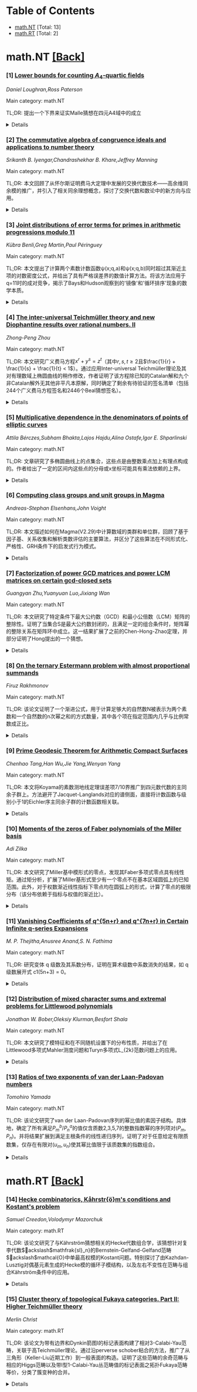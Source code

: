 <div id=toc></div>

# Table of Contents

- [math.NT](#math.NT) [Total: 13]
- [math.RT](#math.RT) [Total: 2]


<div id='math.NT'></div>

# math.NT [[Back]](#toc)

### [1] [Lower bounds for counting $A_4$-quartic fields](https://arxiv.org/abs/2510.05248)
*Daniel Loughran,Ross Paterson*

Main category: math.NT

TL;DR: 提出一个下界来证实Malle猜想在四元A4域中的成立


<details>
  <summary>Details</summary>
Motivation: Malle猜想预测了具有有界判别式的给定伽罗瓦群的数域的数量。本研究旨在验证该猜想在四元A4伽罗瓦群情况下的正确性，通过提供一个匹配的下界。

Method: 通过对具有伽罗瓦群A_4的四元数场进行分析，构建满足Malle猜想下界的数域集合。具体方法可能涉及代数数论中的分圆域构造、类域理论或解析方法（如密度估计）。

Result: 成功证明：对于伽罗瓦群为A_4的四元数场，存在一个与Malle预测数量匹配的下界，即当判别式趋向无穷时，该数域数量的增长至少达到预测量级。

Conclusion: 结果为Malle猜想在A4群情况提供了一个关键证据，支持其在四元数场中的有效性，推进了代数数论中分歧理论的研究。

Abstract: A conjecture of Malle predicts the quantity of number fields with bounded
discriminant of given Galois group. We present a lower bound matching this in
the case of quartic fields with Galois group $A_4$.

</details>


### [2] [The commutative algebra of congruence ideals and applications to number theory](https://arxiv.org/abs/2510.05418)
*Srikanth B. Iyengar,Chandrashekhar B. Khare,Jeffrey Manning*

Main category: math.NT

TL;DR: 本文回顾了从怀尔斯证明费马大定理中发展的交换代数技术——高余维同余模的推广，并引入了相关同余理想概念，探讨了交换代数和数论中的新方向与应用。


<details>
  <summary>Details</summary>
Motivation: 怀尔斯在证明费马大定理时采用了环同构的数判别法。本研究旨在将该判别法推广至高余维情形，揭示同余模的新定义具有超越原始用途的价值，并探索其在交换代数和数论中的新应用。

Method: 1. 追溯怀尔斯工作中交换代数思想的起源 2. 提出高余维同余模与同余理想的新定义 3. 发展适用于高余维情形的交换代数理论框架 4. 建立同余理想的相关交换代数理论

Result: 成功构建了高余维同余模的完整理论体系，提出同余理想的新概念，并证明了其在交换代数中的基础性质，为数论应用奠定了理论基础。

Conclusion: 高余维同余模的推广为交换代数开辟了新的研究方向，同余理想概念的引入不仅完善了理论框架，还为数论问题提供了潜在的新工具。

Abstract: In his proof of Fermat's Last Theorem, Wiles deployed a commutative algebra
technique, namely a numerical criterion for detecting isomorphisms of rings. In
our recent work we pick up on Wiles' work and generalize the numerical
criterion to ``higher codimension''. A critical ingredient is a notion of
congruence module in higher codimension: this has turned out to be a key
definition whose utility extends beyond the role it plays in the numerical
criterion. In this paper we trace the origin of some of the ideas that led to
our work, both in number theory and commutative algebra, and new directions
that emerge from it. We introduce a related notion of a congruence ideal,
develop some commutative algebra needed to work with it, and hint at
applications to number theory.

</details>


### [3] [Joint distributions of error terms for primes in arithmetic progressions modulo 11](https://arxiv.org/abs/2510.05427)
*Kübra Benli,Greg Martin,Paul Péringuey*

Main category: math.NT

TL;DR: 本文提出了计算两个素数计数函数ψ(x;q,a)和ψ(x;q,b)同时超过其渐近主项的对数密度公式，并给出了具有严格误差界的数值计算方法。将该方法应用于q=11时的成对竞争，揭示了Bays和Hudson观察到的'镜像'和'循环排序'现象的数学本质。


<details>
  <summary>Details</summary>
Motivation: 探究当两个素数计数函数ψ(x;q,a)和ψ(x;q,b)同时大于其渐近主项时的对数密度，以深化对素数分布中竞争现象的理解，特别是揭示q=11时不同余数对之间的相关性强弱关系。

Method: 首先推导出两个素数计数函数联合超越渐近主项的对数密度精确公式；随后提出具有严格误差界的数值计算方法；最后将该方法具体应用于模数q=11的余数对组合计算。

Result: 成功计算出q=11时所有余数对(a,b)的联合对数密度数值，识别出不同余数对在超越行为上的强/弱相关性，验证了Bays和Hudson发现的'镜像'（mirror image）和'循环排序'（cyclic ordering）模式的数学基础。

Conclusion: ①该公式与方法为素数分布中的竞争现象提供了量化工具；②q=11的计算结果表明余数对的相关性强弱具有内在数学规律；③'镜像'和'循环排序'现象本质源于等差素数链的分布特性。

Abstract: We provide a formula for the logarithmic density of the set of positive real
numbers on which two prime counting functions $\psi(x;q,a)$ and $\psi(x;q,b)$
are simultaneously larger than their asymptotic main terms, as well as a method
for calculating the numerical values of such densities with rigorously bounded
errors. We apply these formulas to the pairwise races in the case $q=11$,
determining which pairs of residues $a$ and $b$ are more or less correlated in
this way. The outcomes when $q=11$ provide a deeper mathematical illumination
of the "mirror image" and "cyclic ordering" phenomena observed by Bays and
Hudson.

</details>


### [4] [The inter-universal Teichmüller theory and new Diophantine results over rational numbers. II](https://arxiv.org/abs/2510.05448)
*Zhong-Peng Zhou*

Main category: math.NT

TL;DR: 本文研究广义费马方程$x^r + y^s = z^t$（其中$r,s,t \geq 2$且$\frac{1}{r} + \frac{1}{s} + \frac{1}{t} < 1$）。通过应用Inter-universal Teichmüller理论及其对有理数域上椭圆曲线的稍作修改，作者证明了该方程除已知的Catalan解和九个非Catalan解外无其他非平凡本原解，同时确定了剩余有待验证的签名清单（包括244个广义费马方程签名和2446个Beal猜想签名）。


<details>
  <summary>Details</summary>
Motivation: 研究广义费马方程的非平凡解分类问题。针对已知的Catalan解及九个非Catalan解之外的解是否存在，作者旨在证明除特定签名组合外的无解性，并缩小未来需验证签名的范围。

Method: 应用及修改Inter-universal Teichmüller理论工具，结合其在有理数域上椭圆曲线的理论拓展，推导广义费马方程解的分类情况。

Result: 1. 证明除Catalan解和九个非Catalan解外，当$(r,s,t)$不属于论文所列特定签名范围时无其他非平凡本原解。2. 明确需进一步验证的签名数量：广义费马方程剩余244种签名组合，Beal猜想剩余2446种签名组合。

Conclusion: 该研究大幅缩减了广义费马方程和Beal猜想需验证的签名范围，为后续证明提供清晰路径；同时证明Inter-universal Teichmüller理论的强大应用能力。

Abstract: [This is an older version of the paper, which will be updated soon.]
  In the present paper, we continue our research on the generalized Fermat
equation $x^r + y^s = z^t$ with signature $(r, s, t)$, where $r, s, t \ge 2$
are positive integers such that $\frac{1}{r} + \frac{1}{s} + \frac{1}{t} < 1$.
All known positive primitive solutions for the generalized Fermat equation when
$\frac{1}{r} + \frac{1}{s} + \frac{1}{t} < 1$ are related to the Catalan
solutions $1^n + 2^3 = 3^2$ and nine non-Catalan solutions.
  By applying inter-universal Teichm\"uller theory and its slight modification
in the case of elliptic curves over rational numbers, we deduce that the
generalized Fermat equation $x^r + y^s = z^t$ has no non-trivial primitive
solution except for those related to the Catalan solutions and nine non-Catalan
solutions mentioned above, when $(r, s, t)$ is not a permutation of the
following signatures:
  $\bullet$ $(4,5,n)$, $(4,7,n)$, $(5,6,n)$, with $7 \le n \le 303$.
  $\bullet$ $(2,3,n)$, $(3,4,n)$, $(3,8,n)$, $(3,10,n)$, with $11\le n \le 109$
or $n\in \{113, 121\}$.
  $\bullet$ $(3,5,n)$, with $7\le n \le 3677$; $(3,7,n)$, $(3,11,n)$, with $11
\le n \le 667$.
  $\bullet$ $(3,m,n)$, with $13 \le m \le 17$, $m < n \le 29$; $(2,m,n)$, with
$m \ge 5$, $n\ge 7$.
  As a corollary, to solve the generalized Fermat equation $x^r + y^s = z^t$
with exponents $r,s,t \ge 4$, we are left with $244$ signatures $(r,s,t)$ up to
permutation; to solve the Beal conjecture, we are left with $2446$ signatures
$(r,s,t)$ up to permutatio

</details>


### [5] [Multiplicative dependence in the denominators of points of elliptic curves](https://arxiv.org/abs/2510.05462)
*Attila Bérczes,Subham Bhakta,Lajos Hajdu,Alina Ostafe,Igor E. Shparlinski*

Main category: math.NT

TL;DR: 文章研究了多椭圆曲线上的点集合，这些点是由整数乘点加上有理点构成的。作者给出了一定的区间内这些点的分母或x坐标可能具有乘法依赖的上界。


<details>
  <summary>Details</summary>
Motivation: 动机是理解椭圆曲线上的整向量在乘法群作用下的分布情况，这与结构性猜想的变体有关，如Pillai猜想或Mordell–Lang猜想。研究的核心是整数线性组合在坐标或分母部分存在的乘法关系。

Method: 使用算术几何中的工具，包括高度函数、乘法独立点的分布理论、以及线性形式和Baker理论的估计技术。作者还利用了关于线性形式和微分形式的估计方法来处理点的规模和约束关系。

Result: 作者证明了主要结果，即在长度为N的区间上，满足乘法依赖的s元组频次满足上界，形如O(N^{s−c})，其中常数c随s的增长而趋向于0.5。

Conclusion: 该研究给出了椭圆曲线有理点空间中乘和相关现象的频率上界，这扩展了现有结果，但作者指出精确的常数c值尚待进一步优化。整体工作与数论和数学几何中的结构性猜想密切相关。

Abstract: Let $E_1, \ldots, E_s $ be $s$, not necessary distinct, elliptic curves over
$\mathbb Q$. Given $s$ non-torsion $\mathbb Q$-rational points $P_i \in
E_i(\mathbb Q)$ and arbitrary $\mathbb Q$-rational points $Q_i \in E_i(\mathbb
Q)$, $i =1, \ldots, s$, we give an upper bound on the frequency of $s$-tuples
\[ (n_1P_1+Q_1,\ldots, n_sP_s+Q_s) \in E_1(\mathbb Q) \times \ldots \times
E_s(\mathbb Q) \] with $n_1, \ldots, n_s$ in an arbitrary interval of length
$N$, whose denominators or $x$-coordinates are multiplicatively dependent.

</details>


### [6] [Computing class groups and unit groups in Magma](https://arxiv.org/abs/2510.05501)
*Andreas-Stephan Elsenhans,John Voight*

Main category: math.NT

TL;DR: 本文描述如何在Magma(V2.29)中计算数域的类群和单位群，回顾了基于因子基、关系收集和解析类数评估的主要算法，并区分了这些算法在不同形式化、严格性、GRH条件下的启发式行为模式。


<details>
  <summary>Details</summary>
Motivation: 探讨数域计算过程中类群与单位群算法在不同精确度要求下的行为差异，以提升计算工具（如Magma软件）的可靠性和适用范围。

Method: 回顾并区分基于因子基（factor bases）、关系收集（relation collection）及解析类数评估（analytic class number evaluation）等核心算法在不同数学保证水平下的数学机制。

Result: 分类识别出四类行为模式：形式化（未指定严格算法边界）、严格（具有数学证明）、GRH条件依赖（广义黎曼猜想下成立）、启发式（基于经验模型无理论保证）。

Conclusion: 为计算代数系统Magma的类群和单位群功能提供理论依据与实现基础，并明确界定算法可靠性边界以方便用户按需选择计算模式。

Abstract: We describe the computation of class groups and unit groups of number fields
as implemented in Magma (V2.29). After quickly reviewing the main algorithms
based on factor bases, relation collection, and analytic class number
evaluation, we distinguish their behavior across formalizable, rigorous,
GRH-conditional, and heuristic regimes.

</details>


### [7] [Factorization of power GCD matrices and power LCM matrices on certain gcd-closed sets](https://arxiv.org/abs/2510.05595)
*Guangyan Zhu,Yuanyuan Luo,Jixiang Wan*

Main category: math.NT

TL;DR: 本文研究了特定条件下最大公约数（GCD）和最小公倍数（LCM）矩阵的整除性。证明了当集合S是最大公约数封闭的，且满足一定的组合条件时，矩阵幂的整除关系在矩阵环中成立。这一结果扩展了之前的Chen-Hong-Zhao定理，并部分证明了Hong提出的一个猜想。


<details>
  <summary>Details</summary>
Motivation: 数学中关于GCD矩阵和LCM矩阵的研究已有不少结果。Hong曾提出GCD矩阵的行列式整除LCM矩阵的行列式的猜想，该猜想已在某些条件下被证明。本文旨在探索更一般的集合条件下，关于矩阵幂本身的整除关系（不仅仅是行列式），这比之前的研究更进一步。

Method: 1. 定义集合S为包含n个不同正整数且gcd封闭的集合（即任意两元素的最大公因数仍在S中）。2. 提出集合G_S(x)用于描述S中整除x的元素，并规定其最大大小为3且元素满足特定最小公倍数条件。3. 在条件a整除b的前提下，利用引入的组合定义和数学归纳法证明三个矩阵整除关系：(S^a)整除(S^b)、(S^a)整除[S^b]及[S^a]整除[S^b]，其中(S^a)和[S^a]分别表示矩阵由元素的最大公因数的a次幂和最小公倍数的a次幂构成。

Result: 论文的核心结果是：给定特定条件（S是gcd封闭的、满足max|G_S(x)|=3且元素性质），当a整除b时，三个矩阵整除关系在整数矩阵环中成立。这一结果不但推广了2022年获得的Chen-Hong-Zhao定理，还部分证明了Hong在关于幂GCD和幂LCM矩阵可除性论文中的一个猜想。

Conclusion: 本文在较弱的组合结构约束下（仅要求G_S(x)最大基数为3和特定元素关系），推进了关于gcd闭集上矩阵幂整除性的理论研究。未来工作可探索更多样的组合结构或非gcd封闭集合的情况以进一步验证或扩展Hong猜想。

Abstract: For integers $x$ and $y$, $(x, y)$ and $[x, y]$ stand for the greatest common
divisor and the least common multiple of $x$ and $y$ respectively. Denote by
$|T|$ the number of elements of a finite set $T$. Let $a,b$ and $n$ be positive
integers and let $S=\{x_1, \cdots, x_n\}$ be a set of $n$ distinct positive
integers. We denote by $(S^a)$ (resp. $[S^a]$) the $n\times n$ matrix having
the $a$th power of $(x_i,x_j)$ (resp. $[x_i,x_j]$) as its $(i,j)$-entry. For
any $x\in S$, define $G_{S}(x):=\{d\in S: d<x, d|x \ {\rm and} \ (d|y|x, y\in
S) \Rightarrow y\in \{d,x\}\}$. In this paper, we show that if $a|b$ and $S$ is
gcd closed (namely, $(x_i, x_j)\in S$ for all integers $i$ and $j$ with $1\le
i, j\le n$) and $\max_{x\in S}\{|G_S (x)|\}=3$ such that any elements
$y_1,y_2\in G_S(x)$ satisfy that $[y_1,y_2]=x$ and $(y_1,y_2)\in G_S(y_1)\cap
G_S(y_2)$), then $(S^a)|(S^b)$, $(S^a)|[S^b]$ and $[S^a]|[S^b]$ hold in the
ring $M_{n}({\mathbb Z})$. This extends the Chen-Hong-Zhao theorem gotten in
2022. This also partially confirms a conjecture of Hong raised in [S.F. Hong,
Divisibility among power GCD matrices and power LCM matrices, {\it Bull. Aust.
Math. Soc.}, doi:10.1017/S0004972725100361].

</details>


### [8] [On the ternary Estermann problem with almost proportional summands](https://arxiv.org/abs/2510.05602)
*Firuz Rakhmonov*

Main category: math.NT

TL;DR: 该论文证明了一个渐进公式，用于计算足够大的自然数N被表示为两个素数和一个自然数的n次幂之和的方式数量，其中各个项在指定范围内几乎与比例常数成正比。


<details>
  <summary>Details</summary>
Motivation: 旨在扩展并解决表示问题的新变体，尤其关注当两个素数与一个n次幂之和对应于特定区间参数时，该问题被称为Estermann问题的一个实例。

Method: 利用了Weyl的短指数和估计以及大圆弧中心小邻域的算术方法，这些技术专门处理包含素数的加性问题。

Result: 推导了当n ≥ 3且N充分大的情况下，表达式p₁ + p₂ + mⁿ = N在指定窗口限制内成立的数量估计的渐进公式。

Conclusion: 结果确立了一个渐近表达式，条件是各分量位于以比例常数定义的特定区间内，且该区间比问题中的阶数要求更宽泛。

Abstract: For $n \geq 3$, an asymptotic formula is derived for the number of
representations of a sufficiently large natural number $N$ in the form
$p_1+p_2+m^n=N$, where $p_1$, $p_2$ $-$ prime numbers, $m$ $-$ natural number
satisfying the conditions $$ \left|p_k-\mu_kN\right|\le H, \quad k=1,2,\qquad
\left|m^n-\mu_3N\right|\le H,\qquad H \ge N^{1-\frac1{n(n-1)}}
{\mathscr{L}}^{\frac{2^{n+1}}{n-1}+n-1},$$ for $\mu_1+\mu_2+\mu_3=1, \ \ \mu_i
>0, \mathscr{L} = \ln{N}. $
  Keywords: Estermann problem, almost proportional summands, short exponential
sum of G. Weyl, small neighborhood of centers of major arcs.
  Bibliography: 20 titles.

</details>


### [9] [Prime Geodesic Theorem for Arithmetic Compact Surfaces](https://arxiv.org/abs/2510.05659)
*Chenhao Tang,Han Wu,Jie Yang,Wenyan Yang*

Main category: math.NT

TL;DR: 本文将Koyama的素数测地线定理误差项$7/10$界推广到四元数代数的主同余子群上。方法避开了Jacquet-Langlands对应的谱侧面，直接将计数函数与级别小于1的Eichler序主同余子群的计数函数相关联。


<details>
  <summary>Details</summary>
Motivation: 推广Koyama的素数测地线定理误差界，使之适用于四元数代数的主同余子群，避开现有方法中复杂的谱理论工具。

Method: 不依赖Jacquet-Langlands对应的谱侧面，而是将计数函数直接关联到级别小于1的Eichler序主同余子群的计数函数。

Result: 成功将误差项$7/10$界推广到四元数代数主同余子群的情境。

Conclusion: 该方法提供了一种更直接的方式推广素数测地线定理的误差界，规避了传统谱理论的复杂性。

Abstract: We generalize Koyama's $7/10$ bound of the error term in the prime geodesic
theorems to the principal congruence subgroups for quaternion algebras. Our
method avoids the spectral side of the Jacquet--Langlands correspondences, and
relates the counting function directly to those for the principal congruence
subgroups of Eichler orders of level less than one.

</details>


### [10] [Moments of the zeros of Faber polynomials of the Miller basis](https://arxiv.org/abs/2510.05737)
*Adi Zilka*

Main category: math.NT

TL;DR: 本文研究了Miller基中模形式的零点，发现其Faber多项式零点具有线性矩。通过矩分析，扩展了Miller基形式至少有一个零点不在基本区域圆弧上的已知范围。此外，对于权数渐近线性指标下零点均在圆弧上的形式，计算了零点的极限分布（该分布依赖于指标与权值的渐近比）。


<details>
  <summary>Details</summary>
Motivation: 探索Miller基模形式零点的分布特性，特别是针对零点位于基本域边界圆弧的情况，旨在扩展现有理论范围并描述极限分布行为。

Method: 通过分析Miller基模形式对应Faber多项式零点的线性矩，推导零点分布的数学性质；结合渐近分析方法处理高权情形下的指标-权值比。

Result: 1. 证明了Faber多项式零点具线性矩特征
2. 扩展了Miller基形式存在非圆弧零点的指标范围
3. 给出圆弧零点极限分布的显式表达式（依赖指标/权值渐近比）

Conclusion: 该方法有效揭示了模形式零点的深层分布规律，突破原有圆弧零点存在性判定界限，并为渐近线性指标情形提供了精确分布模型。

Abstract: We study the zeros of modular forms in the Miller basis, a natural basis for
the space of modular forms. We show that the zeros of their Faber polynomials
have linear moments. By analyzing the moments we can extend the known range of
the forms in the Miller basis for which at least one of the zeros is not on the
arc - the circular part of the boundary of the fundamental domain.
Additionally, for forms in the Miller basis of an index asymptotically linear
in the weight such that all zeros are on the arc, we compute the limit
distribution of the zeros, which depends on the asymptotic ratio of the index
to the weight.

</details>


### [11] [Vanishing Coefficients of q^{5n+r} and q^{7n+r} in Certain Infinite q-series Expansions](https://arxiv.org/abs/2510.05929)
*M. P. Thejitha,Anusree Anand,S. N. Fathima*

Main category: math.NT

TL;DR: 研究变体 q 级数及其系数分布，证明在算术级数中系数消失的结果，如 q 级数展开式 c1(5n+3) = 0。


<details>
  <summary>Details</summary>
Motivation: 受近期关于特定 q 级数展开中算术级数系数消失现象的多个研究的启发，探索变体 q 级数并建立类似结论。

Method: 构建变体 q 级数模型，例如形式为 ∑ c1(n)q^n = ( ±q², ±q³; q⁵)₂∞ (q, q¹⁴; q¹⁵)∞ 的展开式，分析其系数模式。

Result: 证明关键结论：当 n 满足特定条件时，系数消失（如 c1(5n+3) = 0）。此为典型算术级数上系数消失的明确例证。

Conclusion: 通过构造新 q 级数变体，成功扩展了现有系数消失理论的应用边界，验证了其在更广泛数学结构中的普适性。

Abstract: Motivated by the recent work of several authors on vanishing coefficients of
the arithmetic progression in certain $q$-series expansion, we study some
variants of these $q$-series and prove some comparable results. For instance,
if $\sum_{n=0}^{\infty}c_1(n)q^n=\left(\pm q^2,\pm q^3; q^5\right)_\infty^2
\left( q, q^{14}; q^{15}\right)_\infty$, then $c_1(5n+3)=0$.

</details>


### [12] [Distribution of mixed character sums and extremal problems for Littlewood polynomials](https://arxiv.org/abs/2510.06161)
*Jonathan W. Bober,Oleksiy Klurman,Besfort Shala*

Main category: math.NT

TL;DR: 本文研究了模特征和在不同随机设置下的分布性质，并给出了在Littlewood多项式Mahler测度问题和Turyn多项式L_{2k}范数问题上的应用。


<details>
  <summary>Details</summary>
Motivation: 探究固定θ条件下随机模q特征的特征和，以及固定特征下随机θ的分布性质，为相关数论问题提供新的分析工具。

Method: 建立通用的'对数可积性'处理方法，分析特征和在固定θ随机特征、固定特征随机θ两种情况下的渐近分布。

Result: 1) 构造了具有新纪录Mahler测度的Littlewood多项式；2) 证明Turyn多项式在α=1/4处L_{2k}范数渐近最小，证实了Günther-Schmidt猜想。

Conclusion: 提出的对数可积性处理框架有效解决了特征和分布问题，所得结果在多项式优化问题中取得突破性进展。

Abstract: We prove distributional results for mixed character sums \begin{equation*}
\sum_{n\le x }\chi(n)e(n\theta), \end{equation*} for fixed $\theta\in [0,1]$
and random character $\chi \pmod q$, as well as for a fixed character $\chi$
and randomly sampled $\theta\in [0,1].$ We present various applications of our
results. For example, we construct Littlewood polynomials with large Mahler
measure, thus establishing a new record in the Mahler problem (1963). We also
show that $L_{2k}$ norms of well-known Turyn polynomials are asymptotically
minimized at the shift $\alpha=1/4,$ proving a conjecture of G\"unther and
Schmidt. An important ingredient in our work is a general way of dealing with
"log-integrability" problems.

</details>


### [13] [Ratios of two exponents of van der Laan-Padovan numbers](https://arxiv.org/abs/2510.06192)
*Tomohiro Yamada*

Main category: math.NT

TL;DR: 该论文研究了van der Laan-Padovan序列的幂比值的素因子结构。具体地，确定了所有满足$P_m^b / P_n^a$的值仅含质数2,3,5,7的整数指数幂的序列项对$(P_m, P_n)$。并将结果扩展到满足主根条件的线性递归序列，证明了对于任意给定有限质数集，仅存在有限对$(u_m, u_n)$使其幂比值限于该质数集的指数组合。


<details>
  <summary>Details</summary>
Motivation: 研究递推序列项间幂比值的素因子组分特征，解决Diophantine问题

Method: 通过代数数论方法分析线性递推序列的素因子分布性质

Result: 完整分类了van der Laan-Padovan序列中满足特定质数约束的幂比项对，并推广证明一般线性递推序列的有限性定理

Conclusion: 该定理揭示了递归序列项间Diophantine关系的深刻规律，适用于van der Laan-Padovan序列及更广泛序列类

Abstract: The van der Laan-Padovan sequence $P_n ~ (n=0, 1, \ldots)$ is defined by
$P_0=1, P_1=P_2=0$, and $P_{n+3}=P_{n+1}+P_n$ for $n=0, 1, \ldots$. We
determine all pairs $(P_m, P_n)$ satisfying $P_m^b/P_n^a=2^{g_1} 3^{g_2}
5^{g_3} 7^{g_4}$ for some integers $g_1, g_2, g_3, g_4$, $a$, and $b$. More
generally, for a linear recurrence sequence $u_n$ satisfying the dominant root
condition and a given set of primes $p_1, \ldots, p_k$, there exist only
finitely many pairs $(u_m, u_n)$ satisfying $u_m^b/u_n^a=p_1^{g_1} \cdots
p_k^{g_k}$ for some integers $g_1, \ldots, g_k$, $a$, and $b$.

</details>


<div id='math.RT'></div>

# math.RT [[Back]](#toc)

### [14] [Hecke combinatorics, Kåhrstr{ö}m's conditions and Kostant's problem](https://arxiv.org/abs/2510.05817)
*Samuel Creedon,Volodymyr Mazorchuk*

Main category: math.RT

TL;DR: 该论文研究了与Kährström猜想相关的Hecke代数组合学，该猜想针对复李代数$ackslash$mathfrak{sl}_n}的Bernstein-Gelfand-Gelfand范畴$ackslash$mathcal{O}中单最高权模的Kostant问题。特别探讨了由Kazhdan-Lusztig对偶基元素生成的Hecke模的循环子模结构，以及左右不变性在范畴与组合Kährström条件中的应用。


<details>
  <summary>Details</summary>
Motivation: Kährström猜想在范畴$ackslash$mathcal{O}框架内提出关于单模Kostant问题的核心假设，而Hecke代数组合结构是其重要工具。通过研究双Kazhdan-Lusztig基环路子模不变性，可建立该猜想在代数约简与表示论层面的统一理论。

Method: 1) 分析Hecke正则模中（对偶）Kazhdan-Lusztig基生成的循环子模结构 2) 建立范畴化与组合化两种Kährström条件的左胞对应不变性理论

Result: 1) 表征了由Kazhdan-Lusztig基元生成子模的代数闭包性质 2) 证明了组合型Kährström条件在左胞变换下的不变性结构

Conclusion: Hecke代数组合工具可系统解决Kährström猜想中的代数几何约束。所发展的左胞不变性理论为范畴$ackslash$mathcal{O}中单模Kostant问题提供全新代数判据。

Abstract: This paper discusses various aspects of the Hecke algebra combinatorics that
are related to conditions appearing in K{\aa}hrstr{\"o}m's conjecture that
addresses Kostant's problem for simple highest weight modules in the
Bernstein-Gelfand-Gelfand category $\mathcal{O}$ for the complex Lie algebra
$\mathfrak{sl}_n$. In particular, we study cyclic submodules of the regular
Hecke module that are generated by the elements of the (dual) Kazhdan-Lusztig
basis as well as the problem of left cell invariance for both categorical and
combinatorial K{\aa}hrstr{\"o}m's conditions.

</details>


### [15] [Cluster theory of topological Fukaya categories. Part II: Higher Teichmüller theory](https://arxiv.org/abs/2510.05925)
*Merlin Christ*

Main category: math.RT

TL;DR: 该论文为带有边界和Dynkin箭图I的标记表面构建了相对3-Calabi-Yau范畴，关联于高Teichmüller理论。通过沿perverse schober粘合的方法，推广了从三角形（Keller-Liu近期工作）到一般表面的构造。证明了这些范畴的余奇范畴与相应的Higgs范畴以及带I型1-Calabi-Yau丛范畴值的标记表面之拓扑Fukaya范畴等价，分类了簇变种的合并。


<details>
  <summary>Details</summary>
Motivation: 将高Teichmüller理论与丛代数的加法分类联系起来，推广从三角情形（已知）到任意带边界标记表面的构造。目的是为一般表面构建相对3-Calabi-Yau范畴，从而统一和理解不同几何与范畴结构间的对应关系。

Method: 在带边界标记表面和Dynkin箭图I上，采用沿perverse schober进行粘合的技术方法。对于三角形（先前Keller-Liu处理），直接给出描述；对于一般表面，通过粘合模拟簇变种的合并过程。特别地，当I=A1时在前篇论文已研究。

Result: 成功构建出相对3-Calabi-Yau范畴，其对应簇代数的加法分类。证明了所得范畴的余奇范畴（cosingularity category）等价于相应的Higgs范畴，同时也等价于以I型1-Calabi-Yau丛范畴为系数的标记表面之拓扑Fukaya范畴。

Conclusion: 通过沿perverse schober粘合，实现了任意带边界标记表面上关联高Teichmüller理论的3-Calabi-Yau范畴的构造，并建立该构造的余奇范畴与Higgs范畴、拓扑Fukaya范畴的等价性，这统一了不同数学结构在簇代数几何背景下的对应关系。

Abstract: We construct relative $3$-Calabi--Yau categories related with higher
Teichm\"uller theory. We further study their corresponding cosingularity
categories and the additive categorification of the corresponding cluster
algebras.
  The input for our constructions is a marked surface with boundary and a
Dynkin quiver $I$. In the case of the triangle, these categories have been
described in recent work of Keller--Liu. For general surfaces, the categories
are constructed via gluing along a perverse schober, categorifying the
amalgamation of cluster varieties. The case $I=A_1$ was subject of the prequel
paper. We show that the cosingularity category is equivalent to the
corresponding Higgs category and to the topological Fukaya category of the
marked surface valued in the $1$-Calabi--Yau cluster category of type $I$.

</details>
